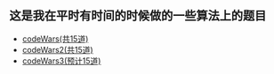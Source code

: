 ## 这是我在平时有时间的时候做的一些算法上的题目

+ [codeWars(共15道)](./codeWars.md)
+ [codeWars2(共15道)](./codeWars2.md)
+ [codeWars3(预计15道)](./codeWars3.md)